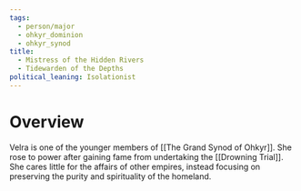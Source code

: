 ```yaml
---
tags:
  - person/major
  - ohkyr_dominion
  - ohkyr_synod
title:
  - Mistress of the Hidden Rivers
  - Tidewarden of the Depths
political_leaning: Isolationist
---
```

# Overview
Velra is one of the younger members of [[The Grand Synod of Ohkyr]]. She rose to power after gaining fame from undertaking the [[Drowning Trial]]. She cares little for the affairs of other empires, instead focusing on preserving the purity and spirituality of the homeland.
